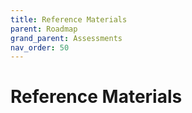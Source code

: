```yaml
---
title: Reference Materials
parent: Roadmap
grand_parent: Assessments
nav_order: 50
---
```


# Reference Materials
